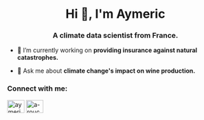 <h1 align="center">Hi 👋, I'm Aymeric</h1>
<h3 align="center">A climate data scientist from France.</h3>

- 🔭 I’m currently working on **providing insurance against natural catastrophes.**

- 💬 Ask me about **climate change's impact on wine production.**

<h3 align="left">Connect with me:</h3>
<p align="left">
<a href="https://twitter.com/aymericroucher" target="blank"><img align="center" src="https://raw.githubusercontent.com/rahuldkjain/github-profile-readme-generator/master/src/images/icons/Social/twitter.svg" alt="aymericroucher" height="30" width="40" /></a>
<a href="https://linkedin.com/in/a-roucher" target="blank"><img align="center" src="https://raw.githubusercontent.com/rahuldkjain/github-profile-readme-generator/master/src/images/icons/Social/linked-in-alt.svg" alt="a-roucher" height="30" width="40" /></a>
</p>
